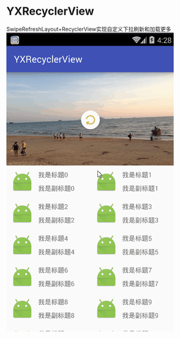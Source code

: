 # YXRecyclerView
SwipeRefreshLayout+RecyclerView实现自定义下拉刷新和加载更多
![](https://raw.githubusercontent.com/yxcoding/YXRecyclerView/master/demo.gif)
